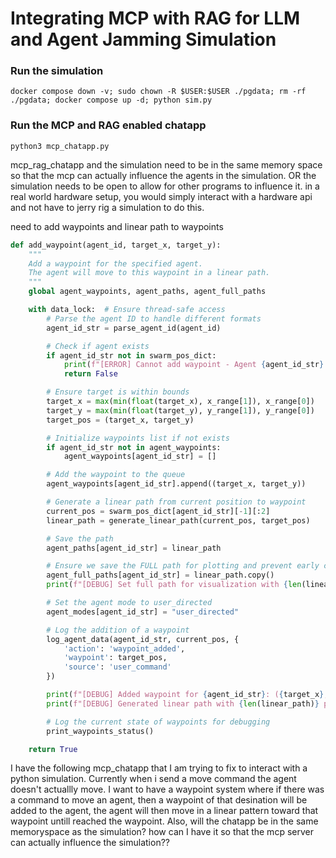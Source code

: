 # Integrating MCP with RAG for LLM and Agent Jamming Simulation


### Run the simulation

```
docker compose down -v; sudo chown -R $USER:$USER ./pgdata; rm -rf ./pgdata; docker compose up -d; python sim.py
```

### Run the MCP and RAG enabled chatapp

```
python3 mcp_chatapp.py
```


mcp_rag_chatapp and the simulation need to be in the same memory space so that the mcp can actually influence the agents in the simulation. OR the simulation needs to be open to allow for other programs to influence it. in a real world hardware setup, you would simply interact with a hardware api and not have to jerry rig a simulation to do this.

need to add waypoints and linear path to waypoints

```python
def add_waypoint(agent_id, target_x, target_y):
    """
    Add a waypoint for the specified agent.
    The agent will move to this waypoint in a linear path.
    """
    global agent_waypoints, agent_paths, agent_full_paths

    with data_lock:  # Ensure thread-safe access
        # Parse the agent ID to handle different formats
        agent_id_str = parse_agent_id(agent_id)

        # Check if agent exists
        if agent_id_str not in swarm_pos_dict:
            print(f"[ERROR] Cannot add waypoint - Agent {agent_id_str} does not exist")
            return False

        # Ensure target is within bounds
        target_x = max(min(float(target_x), x_range[1]), x_range[0])
        target_y = max(min(float(target_y), y_range[1]), y_range[0])
        target_pos = (target_x, target_y)

        # Initialize waypoints list if not exists
        if agent_id_str not in agent_waypoints:
            agent_waypoints[agent_id_str] = []

        # Add the waypoint to the queue
        agent_waypoints[agent_id_str].append((target_x, target_y))

        # Generate a linear path from current position to waypoint
        current_pos = swarm_pos_dict[agent_id_str][-1][:2]
        linear_path = generate_linear_path(current_pos, target_pos)

        # Save the path
        agent_paths[agent_id_str] = linear_path

        # Ensure we save the FULL path for plotting and prevent early clearing
        agent_full_paths[agent_id_str] = linear_path.copy()
        print(f"[DEBUG] Set full path for visualization with {len(linear_path)} points: {agent_full_paths[agent_id_str]}")

        # Set the agent mode to user_directed
        agent_modes[agent_id_str] = "user_directed"

        # Log the addition of a waypoint
        log_agent_data(agent_id_str, current_pos, {
            'action': 'waypoint_added',
            'waypoint': target_pos,
            'source': 'user_command'
        })

        print(f"[DEBUG] Added waypoint for {agent_id_str}: ({target_x}, {target_y})")
        print(f"[DEBUG] Generated linear path with {len(linear_path)} points")

        # Log the current state of waypoints for debugging
        print_waypoints_status()

    return True
```


I have the following mcp_chatapp that I am trying to fix to interact with a python simulation. Currently when i send a move command the agent doesn't actuallly move. I want to have a waypoint system where if there was a command to move an agent, then a waypoint of that desination will be added to the agent, the agent will then move in a linear pattern toward that waypoint untill reached the waypoint. Also, will the chatapp be in the same memoryspace as the simulation? how can I have it so that the mcp server can actually influence the simulation??